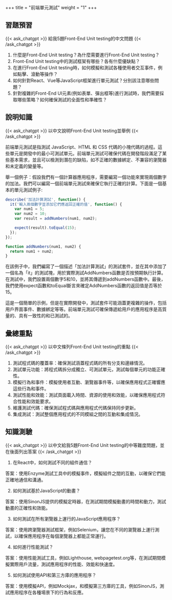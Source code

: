 +++
title = "前端單元測試"
weight = "1"
+++
## 習題預習
{{< ask_chatgpt >}}
給我5題Front-End Unit testing的中文問題
{{< /ask_chatgpt >}}



1. 什麼是Front-End Unit testing？為什麼需要進行Front-End Unit testing？
2. Front-End Unit testing中的測試框架有哪些？各有什麼優缺點？
3. 在進行Front-End Unit testing時，如何模擬和測試各種使用者交互事件，例如點擊、滾動等操作？
4. 如何針對React、Vue等JavaScript框架進行單元測試？分別該注意哪些問題？
5. 針對複雜的Front-End UI元素(例如表單、彈出框等)進行測試時，我們需要採取哪些策略？如何確保測試的全面性和準確性？   

## 說明知識
{{< ask_chatgpt >}}
以中文說明Front-End Unit testing並舉例
{{< /ask_chatgpt >}}



前端單元測試是指測試 JavaScript、HTML 和 CSS 代碼的小塊代碼的過程。這些單元是開發中的最小可測試單元。前端單元測試可確保代碼在開發階段滿足了某些基本需求，並且可以檢測到潛在的缺陷，如不正確的數據綁定、不兼容的瀏覽器和未定義的變量等。

舉一個例子：假設我們有一個計算器應用程序，需要編寫一個功能來實現兩個數字的加法。我們可以編寫一個前端單元測試來確保它執行正確的計算。下面是一個基本的單元測試例子:

```JavaScript
describe('加法計算測試', function() {
  it('輸入兩個數字並添加它們應返回正確的值', function() {
    var num1 = 5;
    var num2 = 10;
    var result = addNumbers(num1, num2);

    expect(result).toEqual(15);
  });
});

function addNumbers(num1, num2) {
  return num1 + num2;
}
```

在該例子中，我們編寫了一個描述「加法計算測試」的測試套件，並在其中添加了一個名為「it」的測試塊，用於實際測試AddNumbers函數是否按預期執行計算。在測試中，我們設置兩個數字5和10，並將其傳遞到addNumbers函數中。最後，我們使用expect函數和toEqual斷言來確定AddNumbers函數的返回值是否等於15。

這是一個簡單的示例，但是在實際開發中，測試套件可能涵蓋更複雜的操作，包括用戶界面事件、數據綁定等等。前端單元測試可確保傳遞給用戶的應用程序是高質量的、具有一致性的和已測試的。   

## 彙總重點
{{< ask_chatgpt >}}
以中文條列Front-End Unit testing的重點
{{< /ask_chatgpt >}}



1. 測試程式碼的覆蓋率：確保測試涵蓋程式碼的所有分支和邊緣情況。
2. 測試單元功能：將程式碼拆分成獨立、可測試單元，測試每個單元的功能正確性。
3. 模擬行為和事件：模擬使用者互動、瀏覽器事件等，以確保應用程式正確響應這些行為和事件。
4. 測試性能和效能：測試頁面載入時間、資源的使用和效能，以確保應用程式符合性能和效能要求。
5. 維護測試代碼：確保測試程式碼與應用程式代碼保持同步更新。
6. 集成測試：測試整個應用程式的不同模組之間的互動和集成情況。   

## 知識測驗
{{< ask_chatgpt >}}
以中文給我5題Front-End Unit testing的中等難度問題，並在後面列出答案
{{< /ask_chatgpt >}}



1. 在React中，如何測試不同的組件通信？

答案：使用Enzyme測試工具中的模擬事件，模擬組件之間的互動，以確保它們能正確地通信和溝通。

2. 如何測試基於JavaScript的動畫？

答案：使用SinonJS提供的模擬定時器，在測試期間模擬動畫的時間和動力，測試動畫的正確性和效能。

3. 如何測試在所有瀏覽器上運行的JavaScript應用程序？

答案：使用跨瀏覽器測試框架，例如Selenium，讓您在不同的瀏覽器上運行測試，以確保應用程序在每個瀏覽器上都能正常運行。

4. 如何進行性能測試？

答案：使用性能測試工具，例如Lighthouse, webpagetest.org等，在測試期間模擬實際用戶流量，測試應用程序的性能、效能和快速度。

5. 如何測試使用API和第三方庫的應用程序？

答案：使用模擬API，例如Mockjax，和模擬第三方庫的工具，例如SinonJS，測試應用程序在各種場景下的行為和反應。   

